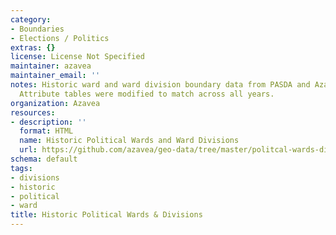 ```yaml
---
category:
- Boundaries
- Elections / Politics
extras: {}
license: License Not Specified
maintainer: azavea
maintainer_email: ''
notes: Historic ward and ward division boundary data from PASDA and Azavea archives.
  Attribute tables were modified to match across all years.
organization: Azavea
resources:
- description: ''
  format: HTML
  name: Historic Political Wards and Ward Divisions
  url: https://github.com/azavea/geo-data/tree/master/politcal-wards-divisions
schema: default
tags:
- divisions
- historic
- political
- ward
title: Historic Political Wards & Divisions
---
```

